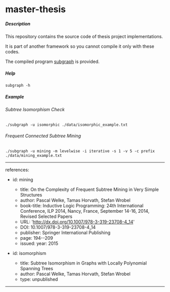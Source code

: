 # master-thesis

##### Description
This repository contains the source code of thesis project implementations.

It is part of another framework so you cannot compile it only with these codes.

The compiled program [subgraph](https://github.com/liyakun/master-thesis/blob/master/subgraph) is provided.

##### Help
`subgraph -h`

##### Example

###### Subtree Isomorphism Check
`./subgraph -u isomorphic ./data/isomorphic_example.txt`

###### Frequent Connected Subtree Mining

`./subgraph -u mining -m levelwise -i iterative -s 1 -v 5 -c prefix ./data/mining_example.txt`


---
references:

- id: mining
  - title: On the Complexity of Frequent Subtree Mining in Very Simple Structures
  - author: Pascal Welke, Tamas Horvath, Stefan Wrobel
  - book-title: Inductive Logic Programming: 24th International Conference, ILP 2014, Nancy, France, September 14-16, 2014, Revised Selected Papers
  - URL: 'http://dx.doi.org/10.1007/978-3-319-23708-4_14'
  - DOI: 10.1007/978-3-319-23708-4_14
  - publisher: Springer International Publishing
  - page: 194--209
  - issued:
    year: 2015

- id: isomorphism
  - title: Subtree Isomorphism in Graphs with Locally Polynomial Spanning Trees
  - author: Pascal Welke, Tamas Horvath, Stefan Wrobel
  - type: unpublished
  
---
